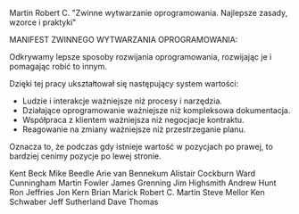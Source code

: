 Martin Robert C. "Zwinne wytwarzanie oprogramowania. Najlepsze zasady, wzorce i praktyki" 
 
MANIFEST ZWINNEGO WYTWARZANIA OPROGRAMOWANIA:

Odkrywamy lepsze sposoby rozwijania oprogramowania, rozwijając je i pomagając robić to innym. 

Dzięki tej pracy ukształtował się następujący system wartości:

- Ludzie i interakcje           ważniejsze niż procesy i narzędzia. 
- Działające oprogramowanie     ważniejsze niż kompleksowa dokumentacja. 
- Współpraca z klientem         ważniejsza niż negocjacje kontraktu. 
- Reagowanie na zmiany          ważniejsze niż przestrzeganie planu.

Oznacza to, że podczas gdy istnieje wartość w pozycjach po prawej, to bardziej cenimy pozycje po lewej stronie.

Kent Beck 
Mike Beedle 
Arie van Bennekum 
Alistair Cockburn 
Ward Cunningham 
Martin Fowler
James Grenning 
Jim Highsmith 
Andrew Hunt 
Ron Jeffries 
Jon Kern 
Brian Marick
Robert C. Martin 
Steve Mellor 
Ken Schwaber 
Jeff Sutherland 
Dave Thomas
